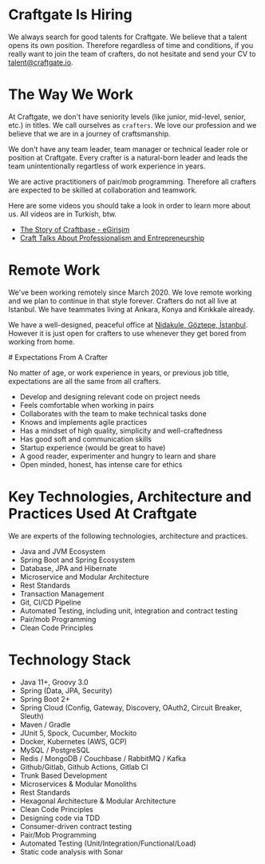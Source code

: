# Craftgate Is Hiring

We always search for good talents for Craftgate. We believe that a talent opens its own position. Therefore regardless of time and conditions, if you really want to join the team of crafters, do not hesitate and send your CV to [talent@craftgate.io](mailto:talent@craftgate.io).

# The Way We Work

At Craftgate, we don't have seniority levels (like junior, mid-level, senior, etc.) in titles. We call ourselves as `crafters`. We love our profession and we believe that we are in a journey of craftsmanship. 

We don't have any team leader, team manager or technical leader role or position at Craftgate. Every crafter is a natural-born leader and leads the team unintentionally regartless of work experience in years. 

We are active practitioners of pair/mob programming. Therefore all crafters are expected to be skilled at collaboration and teamwork. 

Here are some videos you should take a look in order to learn more about us. All videos are in Turkish, btw.
* [The Story of Craftbase - eGirişim](https://www.youtube.com/watch?v=jXvuTSZ87rQ)
* [Craft Talks About Professionalism and Entrepreneurship](https://www.youtube.com/watch?v=pNlycwlsJAU&list=PLbC9BftmN4uI9aK_m4MpVGOGSrUl_xNR8)

# Remote Work

We've been working remotely since March 2020. We love remote working and we plan to continue in that style forever. Crafters do not all live at Istanbul. We have teammates living at Ankara, Konya and Kırıkkale already.

We have a well-designed, peaceful office at [Nidakule, Göztepe, İstanbul](https://goo.gl/maps/dZExPrREB9pDtbWPA). However it is just open for crafters to use whenever they get bored from working from home.

# Expectations From A Crafter

No matter of age, or work experience in years, or previous job title, expectations are all the same from all crafters.

* Develop and designing relevant code on project needs
* Feels comfortable when working in pairs 
* Collaborates with the team to make technical tasks done
* Knows and implements agile practices
* Has a mindset of high quality, simplicity and well-craftedness
* Has good soft and communication skills
* Startup experience (would be great to have)
* A good reader, experimenter and hungry to learn and share
* Open minded, honest, has intense care for ethics

# Key Technologies, Architecture and Practices Used At Craftgate

We are experts of the following technologies, architecture and practices. 

* Java and JVM Ecosystem
* Spring Boot and Spring Ecosystem
* Database, JPA and Hibernate
* Microservice and Modular Architecture
* Rest Standards
* Transaction Management
* Git, CI/CD Pipeline
* Automated Testing, including unit, integration and contract testing
* Pair/mob Programming
* Clean Code Principles

# Technology Stack

* Java 11+, Groovy 3.0
* Spring (Data, JPA, Security)
* Spring Boot 2+
* Spring Cloud (Config, Gateway, Discovery, OAuth2, Circuit Breaker, Sleuth)
* Maven / Gradle
* JUnit 5, Spock, Cucumber, Mockito
* Docker, Kubernetes (AWS, GCP)
* MySQL / PostgreSQL
* Redis / MongoDB / Couchbase / RabbitMQ / Kafka
* Github/Gitlab, Github Actions, Gitlab CI
* Trunk Based Development
* Microservices & Modular Monoliths
* Rest Standards
* Hexagonal Architecture & Modular Architecture
* Clean Code Principles
* Designing code via TDD
* Consumer-driven contract testing
* Pair/Mob Programming
* Automated Testing (Unit/Integration/Functional/Load)
* Static code analysis with Sonar
